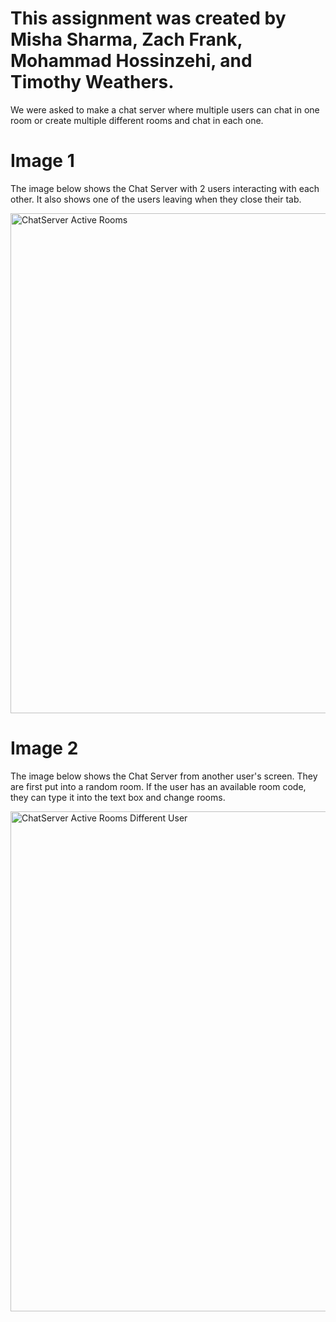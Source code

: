 # This assignment was created by Misha Sharma, Zach Frank, Mohammad Hossinzehi, and Timothy Weathers. 

We were asked to make a chat server where multiple users can chat in one room or create multiple different rooms and chat in each one. 

# Image 1
The image below shows the Chat Server with 2 users interacting with each other. It also shows one of the users leaving when they close their tab. 

<img width="800" alt="ChatServer Active Rooms" src="https://github.com/mishasharmaa/ChatServer/assets/148586686/71ac520c-f23e-4bcc-9edf-cb34e4166e5a">

# Image 2
The image below shows the Chat Server from another user's screen. They are first put into a random room. If the user has an available room code, they can type it into the text box and change rooms. 

<img width="800" alt="ChatServer Active Rooms Different User" src="https://github.com/mishasharmaa/ChatServer/assets/148586686/d1e95681-478b-447a-9ccc-f22645779a17">


